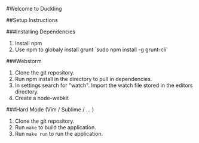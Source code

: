 #Welcome to Duckling

##Setup Instructions

###Installing Dependencies
1. Install npm
2. Use npm to globaly install grunt `sudo npm install -g grunt-cli'

###Webstorm
1. Clone the git repository.
2. Run npm install in the directory to pull in dependencies.
3. In settings search for "watch".  Import the watch file stored in the editors directory.
4. Create a node-webkit

###Hard Mode (Vim / Sublime / ... )
1. Clone the git repository.
2. Run `make` to build the application.
3. Run `make run` to run the application.
